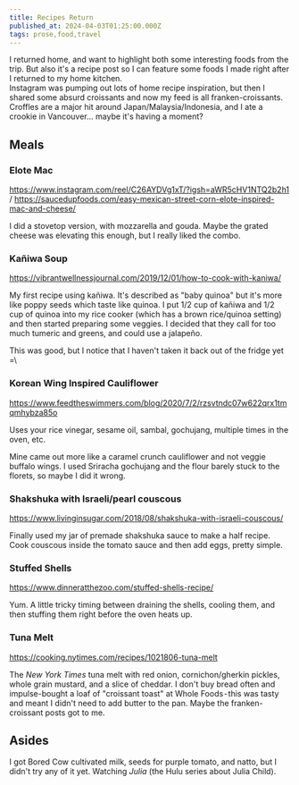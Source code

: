 ```yaml
---
title: Recipes Return
published_at: 2024-04-03T01:25:00.000Z
tags: prose,food,travel
---
```


I returned home, and want to highlight both some interesting foods from the trip.
But also it's a recipe post so I can feature some foods I made right after I returned
to my home kitchen.<br/>
Instagram was pumping out lots of home recipe inspiration, but then I shared
some absurd croissants and now my feed is all franken-croissants. Croffles are a major
hit around Japan/Malaysia/Indonesia, and I ate a crookie in Vancouver... maybe it's
having a moment?

## Meals

### Elote Mac

https://www.instagram.com/reel/C26AYDVg1xT/?igsh=aWR5cHV1NTQ2b2h1 /
https://saucedupfoods.com/easy-mexican-street-corn-elote-inspired-mac-and-cheese/

I did a stovetop version, with mozzarella and gouda. Maybe the grated cheese
was elevating this enough, but I really liked the combo.

### Kañiwa Soup

https://vibrantwellnessjournal.com/2019/12/01/how-to-cook-with-kaniwa/

My first recipe using kañiwa. It's described as "baby quinoa" but it's more like poppy seeds which taste like quinoa.
I put 1/2 cup of kañiwa and 1/2 cup of quinoa into my rice cooker (which has a brown rice/quinoa setting) and then started preparing some veggies. I decided that they call for too much tumeric and greens, and could use a jalapeño.

This was good, but I notice that I haven't taken it back out of the fridge yet =\

### Korean Wing Inspired Cauliflower

https://www.feedtheswimmers.com/blog/2020/7/2/rzsvtndc07w622qrx1tmqmhybza85o

Uses your rice vinegar, sesame oil, sambal, gochujang, multiple times in the oven, etc.

Mine came out more like a caramel crunch cauliflower and not veggie buffalo wings. I used Sriracha gochujang and the flour barely stuck to the florets,
so maybe I did it wrong.

### Shakshuka with Israeli/pearl couscous

https://www.livinginsugar.com/2018/08/shakshuka-with-israeli-couscous/

Finally used my jar of premade shakshuka sauce to make a half recipe. Cook couscous inside the tomato sauce
and then add eggs, pretty simple.

### Stuffed Shells

https://www.dinneratthezoo.com/stuffed-shells-recipe/

Yum.
A little tricky timing between draining the shells, cooling them, and then stuffing them right before
the oven heats up.

### Tuna Melt

https://cooking.nytimes.com/recipes/1021806-tuna-melt

The *New York Times* tuna melt with red onion, cornichon/gherkin pickles, whole grain mustard, and a slice of cheddar. I don't buy bread often and impulse-bought a loaf of "croissant toast" at Whole Foods - this was tasty and meant I didn't need to add butter to the pan.
Maybe the franken-croissant posts got to me.

## Asides

I got Bored Cow cultivated milk, seeds for purple tomato, and natto, but I didn't
try any of it yet. Watching *Julia* (the Hulu series about Julia Child).

<br/>
<br/>
<br/>

